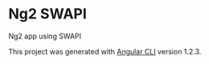 # Ng2 SWAPI

Ng2 app using SWAPI

This project was generated with [Angular CLI](https://github.com/angular/angular-cli) version 1.2.3.